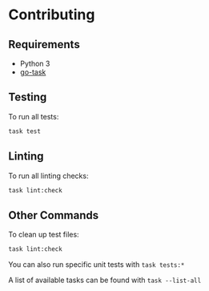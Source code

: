 # Contributing

## Requirements

- Python 3
- [go-task](https://taskfile.dev/installation)

## Testing

To run all tests:

```bash
task test
```

## Linting

To run all linting checks:

```bash
task lint:check
```

## Other Commands

To clean up test files:

```bash
task lint:check
```

You can also run specific unit tests with `task tests:*`

A list of available tasks can be found with `task --list-all`
